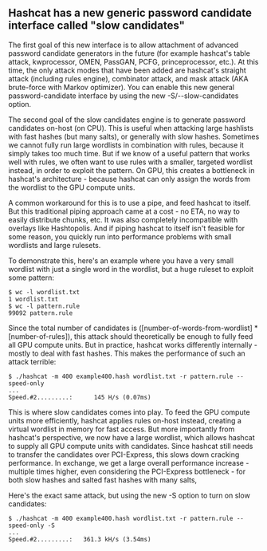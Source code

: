## Hashcat has a new generic password candidate interface called "slow candidates" ##

The first goal of this new interface is to allow attachment of advanced password candidate generators in the future (for example hashcat's table attack, kwprocessor, OMEN, PassGAN, PCFG, princeprocessor, etc.). At this time, the only attack modes that have been added are hashcat's straight attack (including rules engine), combinator attack, and mask attack (AKA brute-force with Markov optimizer). You can enable this new general password-candidate interface by using the new -S/--slow-candidates option.

The second goal of the slow candidates engine is to generate password candidates on-host (on CPU). This is useful when attacking large hashlists with fast hashes (but many salts), or generally with slow hashes. Sometimes we cannot fully run large wordlists in combination with rules, because it simply takes too much time. But if we know of a useful pattern that works well with rules, we often want to use rules with a smaller, targeted wordlist instead, in order to exploit the pattern. On GPU, this creates a bottleneck in hashcat's architecture - because hashcat can only assign the words from the wordlist to the GPU compute units.

A common workaround for this is to use a pipe, and feed hashcat to itself. But this traditional piping approach came at a cost - no ETA, no way to easily distribute chunks, etc. It was also completely incompatible with overlays like Hashtopolis. And if piping hashcat to itself isn't feasible for some reason, you quickly run into performance problems with small wordlists and large rulesets.

To demonstrate this, here's an example where you have a very small wordlist with just a single word in the wordlist, but a huge ruleset to exploit some pattern:

```
$ wc -l wordlist.txt
1 wordlist.txt
$ wc -l pattern.rule
99092 pattern.rule
```

Since the total number of candidates is ([number-of-words-from-wordlist] * [number-of-rules]), this attack should theoretically be enough to fully feed all GPU compute units. But in practice, hashcat works differently internally - mostly to deal with fast hashes. This makes the performance of such an attack terrible:

```
$ ./hashcat -m 400 example400.hash wordlist.txt -r pattern.rule --speed-only
...
Speed.#2.........:      145 H/s (0.07ms)
```

This is where slow candidates comes into play. To feed the GPU compute units more efficiently, hashcat applies rules on-host instead, creating a virtual wordlist in memory for fast access. But more importantly from hashcat's perspective, we now have a large wordlist, which allows hashcat to supply all GPU compute units with candidates. Since hashcat still needs to transfer the candidates over PCI-Express, this slows down cracking performance. In exchange, we get a large overall performance increase - multiple times higher, even considering the PCI-Express bottleneck - for both slow hashes and salted fast hashes with many salts,

Here's the exact same attack, but using the new -S option to turn on slow candidates:

```
$ ./hashcat -m 400 example400.hash wordlist.txt -r pattern.rule --speed-only -S
...
Speed.#2.........:   361.3 kH/s (3.54ms)
```
